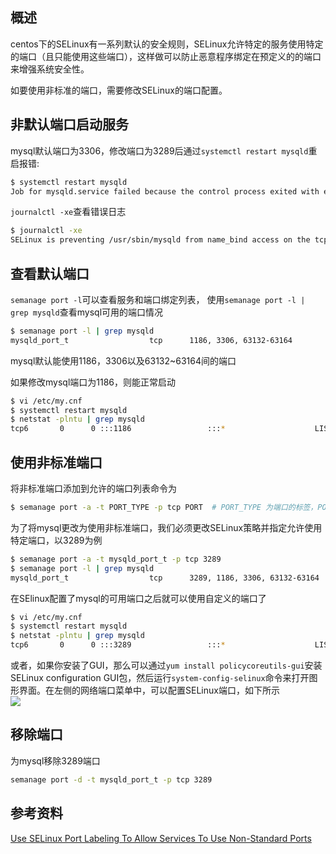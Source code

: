 [//title]:(centos设置服务使用非标准端口)
[//englishTitle]:(use-selinux-port-labeling-to-allow-services-to-use-non-standard-ports)
[//category]:(centos,selinux)
[//tags]:(centos,selinux,port)
[//createTime]:(2020-03-21)
[//updateTime]:(2020-04-02)

## 概述
centos下的SELinux有一系列默认的安全规则，SELinux允许特定的服务使用特定的端口（且只能使用这些端口），这样做可以防止恶意程序绑定在预定义的的端口来增强系统安全性。  

如要使用非标准的端口，需要修改SELinux的端口配置。  

## 非默认端口启动服务
mysql默认端口为3306，修改端口为3289后通过`systemctl restart mysqld`重启报错: 
``` bash
$ systemctl restart mysqld
Job for mysqld.service failed because the control process exited with error code. See "systemctl status mysqld.service" and "journalctl -xe" for details.
```

`journalctl -xe`查看错误日志  
``` bash
$ journalctl -xe
SELinux is preventing /usr/sbin/mysqld from name_bind access on the tcp_socket port 3289.
```

## 查看默认端口
`semanage port -l`可以查看服务和端口绑定列表， 使用`semanage port -l | grep mysqld`查看mysql可用的端口情况   
``` bash
$ semanage port -l | grep mysqld
mysqld_port_t                  tcp      1186, 3306, 63132-63164
```

mysql默认能使用1186，3306以及63132~63164间的端口  

如果修改mysql端口为1186，则能正常启动  
``` bash
$ vi /etc/my.cnf
$ systemctl restart mysqld
$ netstat -plntu | grep mysqld
tcp6       0      0 :::1186                 :::*                    LISTEN      21053/mysqld
```

## 使用非标准端口
将非标准端口添加到允许的端口列表命令为  
``` bash
$ semanage port -a -t PORT_TYPE -p tcp PORT  # PORT_TYPE 为端口的标签，PORT是想要添加的端口号  
```

为了将mysql更改为使用非标准端口，我们必须更改SELinux策略并指定允许使用特定端口，以3289为例    
``` bash
$ semanage port -a -t mysqld_port_t -p tcp 3289
$ semanage port -l | grep mysqld
mysqld_port_t                  tcp      3289, 1186, 3306, 63132-63164
```

在SElinux配置了mysql的可用端口之后就可以使用自定义的端口了   
``` bash
$ vi /etc/my.cnf
$ systemctl restart mysqld
$ netstat -plntu | grep mysqld
tcp6       0      0 :::3289                 :::*                    LISTEN      27137/mysqld
```

或者，如果你安装了GUI，那么可以通过`yum install policycoreutils-gui`安装SELinux configuration GUI包，然后运行`system-config-selinux`命令来打开图形界面。在左侧的网络端口菜单中，可以配置SELinux端口，如下所示  
![](https://cdn.liushiming.cn/img/20200321155342.png)

## 移除端口
为mysql移除3289端口  
``` bash
semanage port -d -t mysqld_port_t -p tcp 3289
```

## 参考资料
[Use SELinux Port Labeling To Allow Services To Use Non-Standard Ports](https://www.rootusers.com/use-selinux-port-labeling-to-allow-services-to-use-non-standard-ports/)
